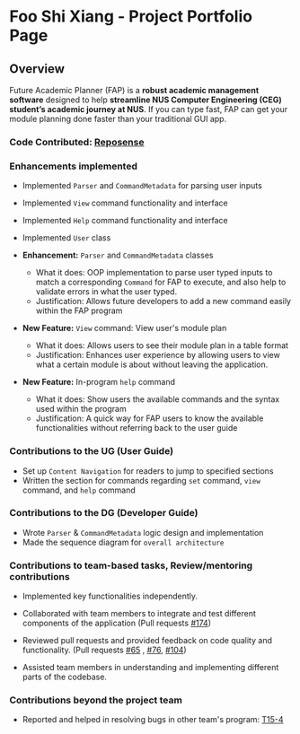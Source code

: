 # Foo Shi Xiang - Project Portfolio Page

## Overview

Future Academic Planner (FAP) is a **robust academic management software** designed to help **streamline NUS Computer
Engineering (CEG) student’s academic journey at NUS**. If you can type fast, FAP can get your module planning done
faster than your traditional GUI app.

### Code Contributed: [Reposense](https://nus-cs2113-ay2324s2.github.io/tp-dashboard/?search=sxfoo&breakdown=true&sort=groupTitle%20dsc&sortWithin=title&since=2024-02-23&timeframe=commit&mergegroup=&groupSelect=groupByRepos&checkedFileTypes=docs~functional-code~test-code~other&tabOpen=true&tabType=authorship&tabAuthor=dextboy&tabRepo=AY2324S2-CS2113-W14-3%2Ftp%5Bmaster%5D&authorshipIsMergeGroup=false&authorshipFileTypes=docs~functional-code~test-code~other&authorshipIsBinaryFileTypeChecked=false&authorshipIsIgnoredFilesChecked=false)

### Enhancements implemented

- Implemented `Parser` and `CommandMetadata` for parsing user inputs
- Implemented `View` command functionality and interface
- Implemented `Help` command functionality and interface
- Implemented `User` class


- **Enhancement:** `Parser` and `CommandMetadata` classes 
    - What it does: OOP implementation to parse user typed inputs to match a corresponding `Command` for FAP to execute,
    and also help to validate errors in what the user typed.
    - Justification: Allows future developers to add a new command easily within the FAP program


- **New Feature:** `View` command: View user's module plan
    - What it does: Allows users to see their module plan in a table format
    - Justification: Enhances user experience by allowing users to view what a certain module is about without leaving
      the application.
  

- **New Feature:** In-program `help` command
    - What it does: Show users the available commands and the syntax used within the program
    - Justification: A quick way for FAP users to know the available functionalities without referring back to the 
    user guide

### Contributions to the UG (User Guide)
- Set up `Content Navigation` for readers to jump to specified sections
- Written the section for commands regarding `set` command, `view` command, and `help` command

### Contributions to the DG (Developer Guide)
- Wrote `Parser` & `CommandMetadata` logic design and implementation
- Made the sequence diagram for `overall architecture`

### Contributions to team-based tasks, Review/mentoring contributions
- Implemented key functionalities independently.
- Collaborated with team members to integrate and test different components of the application (Pull requests [#174](https://github.com/AY2324S2-CS2113-W14-3/tp/pull/174))

- Reviewed pull requests and provided feedback on code quality and functionality. (Pull requests [#65](https://github.com/AY2324S2-CS2113-W14-3/tp/pull/65#discussion_r1540418880)
, [#76](https://github.com/AY2324S2-CS2113-W14-3/tp/pull/76#discussion_r1543313164), [#104](https://github.com/AY2324S2-CS2113-W14-3/tp/pull/104#discussion_r1551942585))
- Assisted team members in understanding and implementing different parts of the codebase.

### Contributions beyond the project team
- Reported and helped in resolving bugs in other team's program: [T15-4](https://github.com/AY2324S2-CS2113-T15-4/tp/tree/master)


